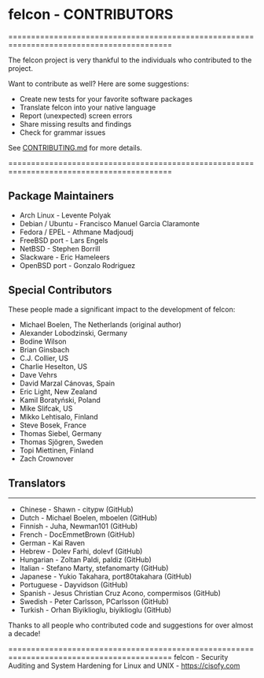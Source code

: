 # felcon - CONTRIBUTORS

==========================================================================================

The felcon project is very thankful to the individuals who contributed to the project.

  Want to contribute as well? Here are some suggestions:

  - Create new tests for your favorite software packages
  - Translate felcon into your native language
  - Report (unexpected) screen errors
  - Share missing results and findings
  - Check for grammar issues

  See [CONTRIBUTING.md](https://github.com/CISOfy/felcon/blob/master/CONTRIBUTING.md) for more details.

==========================================================================================


## Package Maintainers

* Arch Linux            - Levente Polyak
* Debian / Ubuntu       - Francisco Manuel Garcia Claramonte
* Fedora / EPEL         - Athmane Madjoudj
* FreeBSD port          - Lars Engels
* NetBSD                - Stephen Borrill
* Slackware             - Eric Hameleers
* OpenBSD port          - Gonzalo Rodriguez


## Special Contributors

These people made a significant impact to the development of felcon:

* Michael Boelen, The Netherlands (original author)
* Alexander Lobodzinski, Germany
* Bodine Wilson
* Brian Ginsbach
* C.J. Collier, US
* Charlie Heselton, US
* Dave Vehrs
* David Marzal Cánovas, Spain
* Eric Light, New Zealand
* Kamil Boratyński, Poland
* Mike Slifcak, US
* Mikko Lehtisalo, Finland
* Steve Bosek, France
* Thomas Siebel, Germany
* Thomas Sjögren, Sweden
* Topi Miettinen, Finland
* Zach Crownover


## Translators
------------------------------------------

* Chinese               - Shawn - citypw (GitHub)
* Dutch                 - Michael Boelen, mboelen (GitHub)
* Finnish               - Juha, Newman101 (GitHub)
* French                - DocEmmetBrown (GitHub)
* German                - Kai Raven
* Hebrew                - Dolev Farhi, dolevf (GitHub)
* Hungarian             - Zoltan Paldi, paldiz (GitHub)
* Italian               - Stefano Marty, stefanomarty (GitHub)
* Japanese              - Yukio Takahara, port80takahara (GitHub)
* Portuguese            - Dayvidson (GitHub)
* Spanish               - Jesus Christian Cruz Acono, compermisos (GitHub)
* Swedish               - Peter Carlsson, PCarlsson (GitHub)
* Turkish               - Orhan Biyiklioglu, biyiklioglu (GitHub)


Thanks to all people who contributed code and suggestions for over almost a decade!


==========================================================================================
  felcon - Security Auditing and System Hardening for Linux and UNIX - https://cisofy.com
